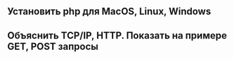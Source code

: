 ## Установить php для MacOS, Linux, Windows 
## Объяснить TCP/IP, HTTP. Показать на примере GET, POST запросы